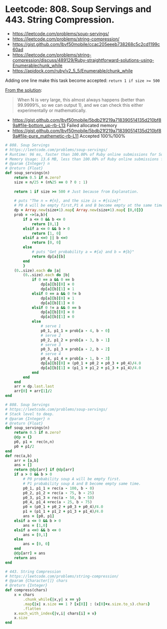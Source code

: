 # Leetcode: 808. Soup Servings and 443. String Compression.

- https://leetcode.com/problems/soup-servings/
- https://leetcode.com/problems/string-compression/
- https://gist.github.com/lbvf50mobile/ccac205eeeb738268c5c2cd1199c60ad
- https://leetcode.com/problems/string-compression/discuss/489129/Ruby-straightforward-solutions-using-Enumerablechunk_while
- https://apidock.com/ruby/v2_5_5/Enumerable/chunk_while


 Adding one line make this task become accepted: `return 1 if size >= 500`

 [From the solution](https://leetcode.com/problems/soup-servings/solution/):
 > When N is very large, this almost always happens (better than 99.9999%, so we can output 1), and we can check this either experimentally or mathematically.

- https://gist.github.com/lbvf50mobile/5bdb21f219a718390514135d210bf89a#file-bottom_up-rb-L13 Failed allocated memory
- https://gist.github.com/lbvf50mobile/5bdb21f219a718390514135d210bf89a#file-pure_mathemetic-rb-L11  Accepted 100%/100% 

```Ruby
# 808. Soup Servings
# https://leetcode.com/problems/soup-servings/
# Runtime: 96 ms, faster than 100.00% of Ruby online submissions for Soup Servings.
# Memory Usage: 13.6 MB, less than 100.00% of Ruby online submissions for Soup Servings.
# @param {Integer} n
# @return {Float}
def soup_servings(n)
    return 0.5 if n.zero?
    size = n/25 + (n%25 == 0 ? 0 : 1)
    
    return 1 if size >= 500 # Just because from Explanation.
    
    # puts "The n = #{n}, and the size is = #{size}"
    # P0 A will be empty first,P1 A and B become empty at the same time
    dp = Array.new(size+1).map{ Array.new(size+1).map{ [0,0]}}
    prob = ->(a,b){
        if a <= 0 && b <= 0
            return [0,1]
        elsif a <= 0 && b > 0
            return [1, 0]
        elsif a <=0 || b <=0
            return [0, 0]
        else 
            # puts "Get probability a = #{a} and b = #{b}"
            return dp[a][b]
        end
        }
    (0..size).each do |a|
        (0..size).each do |b|
            if 0 == a && 0 == b
                dp[a][b][0] = 0
                dp[a][b][1] = 1
            elsif 0 == a && 0 != b
                dp[a][b][0] = 1
                dp[a][b][1] = 0
            elsif 0 != a && 0 == b
                dp[a][b][0] = 0
                dp[a][b][1] = 0
            else
                # serve 1
                p0_1, p1_1 = prob[a - 4, b - 0]
                # serve 2
                p0_2, p1_2 = prob[a - 3, b - 1]
                # serve 3
                p0_3, p1_3 = prob[a - 2, b - 2]
                # serve 4
                p0_4, p1_4 = prob[a - 1, b - 3]
                dp[a][b][0] = (p0_1 + p0_2 + p0_3 + p0_4)/4.0
                dp[a][b][1] = (p1_1 + p1_2 + p1_3 + p1_4)/4.0
            end
        end
    end
    arr = dp.last.last
    arr[0] + arr[1]/2
end
```

```Ruby
# 808. Soup Servings
# https://leetcode.com/problems/soup-servings/
# Stack level to deep.
# @param {Integer} n
# @return {Float}
def soup_servings(n)
    return 0.5 if n.zero?
    @dp = {}
    p0, p1 =  rec(n,n)
    p0 + p1/2
end
def rec(a,b)
    arr = [a,b]
    ans = []
    return @dp[arr] if @dp[arr]
    if a > 0 && b > 0
        # P0 probability soup A will be empty first.
        # P1 probability soup A and B become empty same time.
        p0_1, p1_1 = rec(a - 100, b - 0)
        p0_2, p1_2 = rec(a - 75, b - 25)
        p0_3, p1_3 = rec(a - 50, b - 50)
        p0_4, p1_4 =rec(a - 25, b - 75)
        p0 = (p0_1 + p0_2 + p0_3 + p0_4)/4.0
        p1 = (p1_1 + p1_2 + p1_3 + p1_4)/4.0
        ans = [p0, p1]
    elsif a <= 0 && b > 0
        ans = [1,0]
    elsif a <=0 && b <= 0
        ans = [0,1]
    else
        ans = [0, 0]
    end
    @dp[arr] = ans
    return ans
end
```


```Ruby
# 443. String Compression
# https://leetcode.com/problems/string-compression/
# @param {Character[]} chars
# @return {Integer}
def compress(chars)
    x = chars
        .chunk_while{|x,y| x == y}
        .map{|x| x.size == 1 ? [x[0]] : (x[0]+x.size.to_s).chars}
        .flatten
    x.each_with_index{|v,i| chars[i] = v}
    x.size
end
```